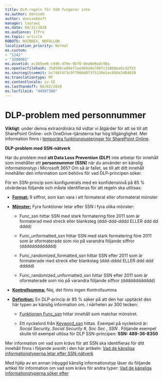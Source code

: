 ```yaml
---
title: DLP-regeln för SSN fungerar inte
ms.author: deniseb
author: denisebmsft
manager: laurawi
ms.date: 04/21/2020
ms.audience: ITPro
ms.topic: article
ROBOTS: NOINDEX, NOFOLLOW
localization_priority: Normal
ms.custom:
- "1242"
- "3200001"
ms.assetid: ac265ee6-c946-476e-9bf0-0ea0e8adc98a
ms.openlocfilehash: 35859bce89ef1ae9b6a9e706fc316b0ee6cd27d1
ms.sourcegitcommit: bc7d6f4f3c9f7060d073f5130e1ec856e248d020
ms.translationtype: MT
ms.contentlocale: sv-SE
ms.lasthandoff: 06/02/2020
ms.locfileid: "44507388"
---
```

# <a name="dlp-issues-with-social-security-numbers"></a>DLP-problem med personnummer

**Viktigt**: under denna extraordinära tid vidtar vi åtgärder för att se till att SharePoint Online- och OneDrive-tjänsterna har hög tillgänglighet. Mer information finns i [temporära funktionsjusteringar för SharePoint Online](https://aka.ms/ODSPAdjustments).

**DLP-problem med SSN-nätverk**

Har du problem med **att Data Loss Prevention (DLP)** inte arbetar för innehåll som innehåller ett **personnummer (SSN)** när du använder en känslig informationstyp i Microsoft 365? Om så är fallet, se till att ditt innehåll innehåller den information som behövs för vad DLP-principen söker. 
  
För en SSN-princip som konfigurerats med en konfidensnivå på 85 % utvärderas följande och måste identifieras för att regeln ska utlösas:
  
- **[Format:](https://docs.microsoft.com/microsoft-365/compliance/sensitive-information-type-entity-definitions#format-80)** 9 siffror, som kan vara i ett formaterat eller oformaterat mönster

- **[Mönster:](https://msconnect.microsoft.com/https:/docs.microsoft.com/office365/securitycompliance/what-the-sensitive-information-types-look-for#pattern-80)** Fyra funktioner letar efter SSN i fyra olika mönster:

  - Func_ssn hittar SSN med stark formatering före 2011 som är formaterad med streck eller blanksteg (ddd-ddd-dddd ELLER ddd dd dddd)

  - Func_unformatted_ssn hittar SSN med stark formatering före 2011 som är oformaterade som nio på varandra följande siffror (ddddddddddddd)

  - Func_randomized_formatted_ssn hittar SSN efter 2011 som är formaterade med streck eller blanksteg (ddd-dddd ELLER ddd ddd ddddd)

  - Func_randomized_unformatted_ssn hittar SSN efter 2011 som är oformaterade som nio på varandra följande siffror (dddddddddddd)

- **[Kontrollsumma:](https://docs.microsoft.com/microsoft-365/compliance/sensitive-information-type-entity-definitions#checksum-79)** Nej, det finns ingen Kontrollsumma

- **[Definition:](https://docs.microsoft.com/microsoft-365/compliance/sensitive-information-type-entity-definitions#definition-80)** En DLP-princip är 85 % säker på att den har upptäckt den här typen av känslig information om, i närheten av 300 tecken:

  - [Funktionen Func_ssn](https://docs.microsoft.com/microsoft-365/compliance/sensitive-information-type-entity-definitions#pattern-80) hittar innehåll som matchar mönstret.

  - Ett nyckelord från [Keyword_ssn](https://docs.microsoft.com/microsoft-365/compliance/sensitive-information-type-entity-definitions#keyword_ssn) hittas. Exempel på nyckelord är: *Social Security, Social Security #, Soc Sec , SSN* . Följande exempel skulle till exempel utlösa för DLP SSN-principen: **SSN: 489-36-8350**
  
Mer information om vad som krävs för att SSN ska identifieras för ditt innehåll finns i följande avsnitt i den här artikeln: [Vad de känsliga informationstyperna letar efter SSN-nätverk](https://docs.microsoft.com/microsoft-365/compliance/sensitive-information-type-entity-definitions#us-social-security-number-ssn)
  
Med hjälp av en annan inbyggd känslig informationstyp läser du följande artikel för information om vad som krävs för andra typer: [Vad de känsliga informationstyperna söker efter](https://docs.microsoft.com/microsoft-365/compliance/sensitive-information-type-entity-definitions)
  